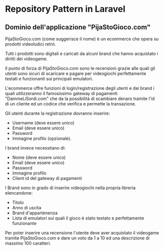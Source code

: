 # Repository Pattern in Laravel

## Dominio dell'applicazione "PijaStoGioco.com"

PijaStoGioco.com (come suggerisce il nome) è un ecommerce che opera su prodotti videoludici retró.

Tutti i prodotti sono digitali e caricati da alcuni brand che hanno acquistato i diritti dei videogame.

Il punto di forza di PijaStoGioco.com sono le recensioni grazie alle quali gli utenti sono sicuri di scaricare e pagare per videogiochi perfettamente testati e funzionanti sui principali emulatori.

L'ecommerce offre funzioni di login/registrazione degli utenti e dei brand i quali utilizzeranno il famosissimo gateway di pagamenti "DammeLiSordi.com" che da la possibilità di scambiare denaro tramite l'id di un cliente ed un codice che verifica e permette la transazione.

Gli utenti durante la registrazione dovranno inserire:

- Username (deve essere unico)
- Email (deve essere unico)
- Password 
- Immagine profilo (opzionale).

I brand invece necessitano di: 
- Nome (deve essere unico)
- Email (deve essere unico)
- Password
- Immagine profilo 
- Client id del gateway di pagamenti

I Brand sono in grado di inserire videogiochi nella propria libreria elencandone:

- Titolo
- Anno di uscita
- Brand d'appartenenza
- Lista di emulatori sui quali il gioco è stato testato e perfettamente funzionante

Per poter inserire una recensione l'utente deve aver acquistato il videogame tramite PijaStoGioco.com e dare un voto da 1 a 10 ed una descrizione di massimo 100 caratteri.